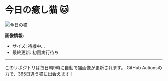 # 今日の癒し猫 🐱

![今日の猫](https://cdn2.thecatapi.com/images/placeholder.jpg)

**画像情報:**
- サイズ: 待機中...
- 最終更新: 初回実行待ち

---

このリポジトリは毎日朝9時に自動で猫画像が更新されます。
GitHub Actionsの力で、365日違う猫に出会えます！
